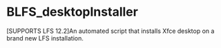 # BLFS_desktopInstaller
[SUPPORTS LFS 12.2]An automated script that installs Xfce desktop on a brand new LFS installation.
